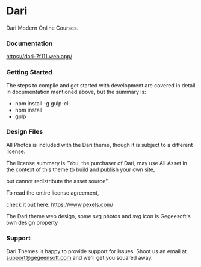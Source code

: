 # Dari

Dari Modern Online Courses.

### Documentation

https://dari-7f111.web.app/

### Getting Started

The steps to compile and get started with development are covered in detail in documentation mentioned above, but the summary is:

- npm install -g gulp-cli
- npm install
- gulp

### Design Files

All Photos is included with the Dari theme, though it is subject to a different license.

The license summary is "You, the purchaser of Dari, may use All Asset in the context of this theme to build and publish your own site,

but cannot redistribute the asset source".

To read the entire license agreement,

check it out here: https://www.pexels.com/

The Dari theme web design, some svg photos and svg icon is Gegeesoft's own design property

### Support

Dari Themes is happy to provide support for issues. Shoot us an email at support@gegeensoft.com and we'll get you squared away.
